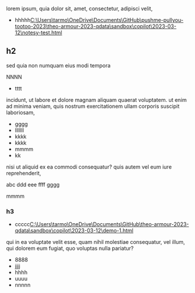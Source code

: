 lorem ipsum, quia dolor sit, amet, consectetur, adipisci velit,

*   hhhhh[C:\\Users\\tarmo\\OneDrive\\Documents\\GitHub\\pushme-pullyou-tootoo-2023\\theo-armour-2023-qdata\\sandbox\\copilot\\2023-03-12\\notesy-test.html](file:///c%3A/Users/tarmo/OneDrive/Documents/GitHub/pushme-pullyou-tootoo-2023/theo-armour-2023-qdata/sandbox/copilot/2023-03-12/notesy-test.html)

## h2

sed quia non numquam eius modi tempora

NNNN

*   tttt

incidunt, ut labore et dolore magnam aliquam quaerat voluptatem. ut enim ad minima veniam, quis nostrum exercitationem ullam corporis suscipit laboriosam,

*   gggg
*   lllllll
*   kkkk
*   kkkk
*   mmmm
*   kk

nisi ut aliquid ex ea commodi consequatur? quis autem vel eum iure reprehenderit,

abc ddd eee ffff gggg

mmmm

### h3

*   ccccc[C:\\Users\\tarmo\\OneDrive\\Documents\\GitHub\\theo-armour-2023-qdata\\sandbox\\copilot\\2023-03-12\\demo-1.html](file:///c%3A/Users/tarmo/OneDrive/Documents/GitHub/theo-armour-2023-qdata/sandbox/copilot/2023-03-12/demo-1.html)

qui in ea voluptate velit esse, quam nihil molestiae consequatur, vel illum, qui dolorem eum fugiat, quo voluptas nulla pariatur?

*   8888
*   jjjj
*   hhhh
*   uuuu
*   nnnnn